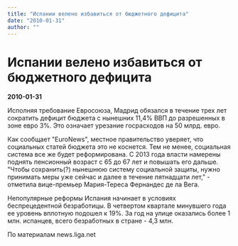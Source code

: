 ```yaml
---
title: "Испании велено избавиться от бюджетного дефицита"
date: "2010-01-31"
author: ""
---
```


# Испании велено избавиться от бюджетного дефицита

**2010-01-31** 

Исполняя требование Евросоюза, Мадрид обязался в течение трех лет сократить дефицит бюджета с нынешних 11,4% ВВП до разрешенных в зоне евро 3%. Это означает урезание госрасходов на 50 млрд. евро.

Как сообщает "EuroNews", местное правительство уверяет, что социальных статей бюджета это не коснется. Тем не менее, социальная система все же будет реформирована. С 2013 года власти намерены поднять пенсионный возраст с 65 до 67 лет и повышать его дальше. "Чтобы сохранить(?) нынешнюю систему социальной защиты, нужно принимать меры уже сейчас и далее в течение пятнадцати лет," - отметила вице-премьер Мария-Тереса Фернандес де ла Вега.

Непопулярные реформы Испания начинает в условиях беспрецедентной безработицы. В четвертом квартале минувшего года ее уровень вплотную подошел к 19%. За год на улице оказались более 1 млн. испанцев, всего безработных в стране - 4,3 млн.

По материалам news.liga.net